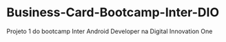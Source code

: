# Business-Card-Bootcamp-Inter-DIO
Projeto 1 do bootcamp Inter Android Developer na Digital Innovation One
